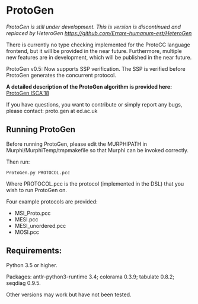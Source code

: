 # ProtoGen

*ProtoGen is still under development. This is version is discontinued and replaced by HeteroGen https://github.com/Errare-humanum-est/HeteroGen*

There is currently no type checking implemented for the ProtoCC language frontend, but it will be provided in the near future. Furthermore, multiple new features are in development, which will be published in the near future. 

ProtoGen v0.5: Now supports SSP verification. The SSP is verified before ProtoGen generates the concurrent protocol.

**A detailed description of the ProtoGen algorithm is provided here:** [ProtoGen ISCA'18](https://github.com/Errare-humanum-est/ProtoGen/blob/e11c9b88f626dd03c5fa5d6fc947db32d25d5ea9/ISCA_ProtoGen.pdf)

If you have questions, you want to contribute or simply report any bugs, please contact: proto.gen at ed.ac.uk

## Running ProtoGen

Before running ProtoGen, please edit the MURPHIPATH in Murphi/MurphiTemp/tmpmakefile so that Murphi can be invoked correctly.

Then run:

```
ProtoGen.py PROTOCOL.pcc
```
Where PROTOCOL.pcc is the protocol (implemented in the DSL) that you wish to run ProtoGen on.

Four example protocols are provided:

- MSI_Proto.pcc
- MESI.pcc
- MESI_unordered.pcc
- MOSI.pcc

## Requirements:

Python 3.5 or higher.

Packages: antlr-python3-runtime 3.4; colorama 0.3.9; tabulate 0.8.2; seqdiag 0.9.5.

Other versions may work but have not been tested.
